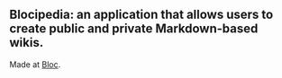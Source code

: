 ## Blocipedia: an application that allows users to create public and private Markdown-based wikis.

Made at [Bloc](http://bloc.io).
